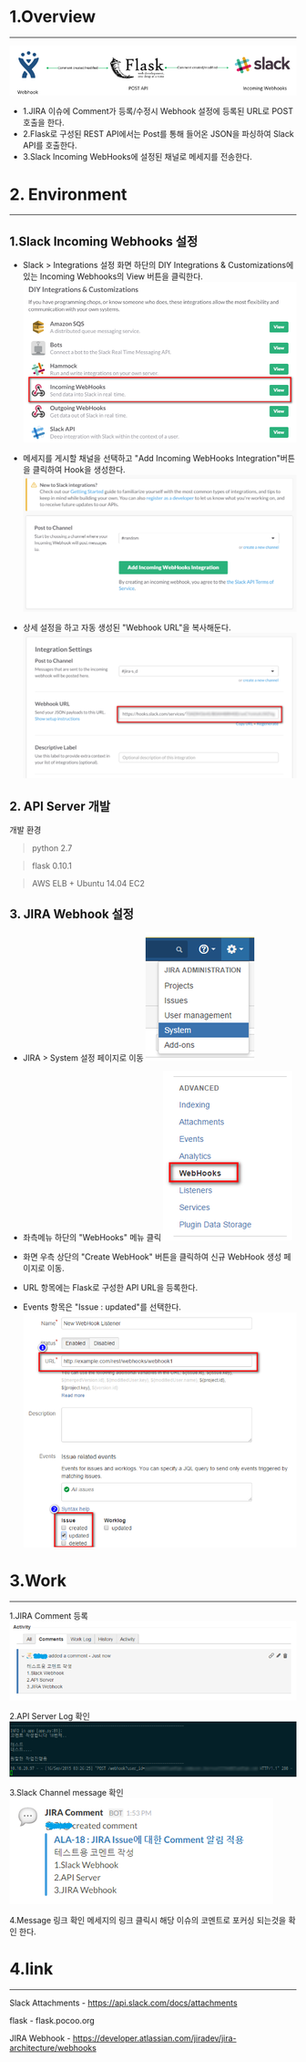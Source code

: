# 1.Overview
----
![alt tag](https://raw.githubusercontent.com/Kisung/jira-comment-slack/master/resource/image2015-9-16%2013-38-19.png)
- 1.JIRA 이슈에 Comment가 등록/수정시 Webhook 설정에 등록된 URL로 POST 호출을 한다.
- 2.Flask로 구성된 REST API에서는 Post를 통해 들어온 JSON을 파싱하여 Slack API를 호출한다.
- 3.Slack Incoming WebHooks에 설정된 채널로 메세지를 전송한다.



# 2. Environment
----
## 1.Slack Incoming Webhooks 설정
- Slack > Integrations 설정 화면 하단의 DIY Integrations & Customizations에 있는 Incoming Webhooks의 View 버튼을 클릭한다.
![alt tag](https://raw.githubusercontent.com/Kisung/jira-comment-slack/master/resource/image2015-9-16%2013-37-36.png)


- 메세지를 게시할 채널을 선택하고 "Add Incoming WebHooks Integration"버튼을 클릭하여 Hook을 생성한다.
![alt tag](https://raw.githubusercontent.com/Kisung/jira-comment-slack/master/resource/image2015-9-16%2013-40-30.png) 


- 상세 설정을 하고 자동 생성된 "Webhook URL"을 복사해둔다.
![alt tag](https://raw.githubusercontent.com/Kisung/jira-comment-slack/master/resource/image2015-9-16%2013-43-23.png)


## 2. API Server 개발
개발 환경

> python 2.7

> flask 0.10.1

> AWS ELB + Ubuntu 14.04 EC2


## 3. JIRA Webhook 설정
- JIRA > System 설정 페이지로 이동
![alt tag](https://raw.githubusercontent.com/Kisung/jira-comment-slack/master/resource/image2015-9-16%2013-44-59.png)

- 좌측메뉴 하단의 "WebHooks" 메뉴 클릭
![alt tag](https://raw.githubusercontent.com/Kisung/jira-comment-slack/master/resource/image2015-9-16%2013-45-50.png)

- 화면 우측 상단의 "Create WebHook" 버튼을 클릭하여 신규 WebHook 생성 페이지로 이동.
- URL 항목에는 Flask로 구성한 API URL을 등록한다.
- Events 항목은 "Issue : updated"를 선택한다.
![alt tag](https://raw.githubusercontent.com/Kisung/jira-comment-slack/master/resource/image2015-9-16%2013-49-17.png)


# 3.Work
----
1.JIRA Comment 등록
![alt tag](https://raw.githubusercontent.com/Kisung/jira-comment-slack/master/resource/image2015-9-16%2013-52-42.png)


2.API Server Log 확인
![alt tag](https://raw.githubusercontent.com/Kisung/jira-comment-slack/master/resource/image2015-9-16%2013-53-40.png)


3.Slack Channel message 확인
![alt tag](https://raw.githubusercontent.com/Kisung/jira-comment-slack/master/resource/image2015-9-16%2013-54-34.png)


4.Message 링크 확인
메세지의 링크 클릭시 해당 이슈의 코멘트로 포커싱 되는것을 확인 한다.

# 4.link
----
Slack Attachments - https://api.slack.com/docs/attachments

flask - flask.pocoo.org

JIRA Webhook - https://developer.atlassian.com/jiradev/jira-architecture/webhooks




